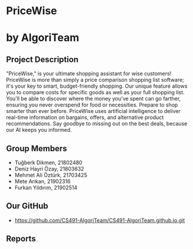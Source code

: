 # PriceWise

# by AlgoriTeam

## Project Description

"PriceWise," is your ultimate shopping assistant for wise customers! PriceWise is more than simply a price comparison shopping list software; it's your key to smart, budget-friendly shopping. Our unique feature allows you to compare costs for specific goods as well as your full shopping list. You'll be able to discover where the money you've spent can go farther, ensuring you never overspend for food or necessities. Prepare to shop smarter than ever before. PriceWise uses artificial intelligence to deliver real-time information on bargains, offers, and alternative product recommendations. Say goodbye to missing out on the best deals, because our AI keeps you informed.

## Group Members

- Tuğberk Dikmen, 21802480
- Deniz Hayri Özay, 21803632
- Mehmet Ali Öztürk, 21703425
- Mete Arıkan, 21902316
- Furkan Yıldırım, 21902514

## Our GitHub
- https://github.com/CS491-AlgoriTeam/CS491-AlgoriTeam.github.io.git

## Reports
